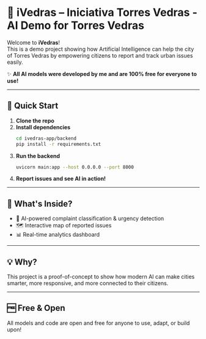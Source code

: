 # 🤖 iVedras – Iniciativa Torres Vedras - AI Demo for Torres Vedras

Welcome to **iVedras**!  
This is a demo project showing how Artificial Intelligence can help the city of Torres Vedras by empowering citizens to report and track urban issues easily.

✨ **All AI models were developed by me and are 100% free for everyone to use!**

---

## 🚀 Quick Start

1. **Clone the repo**
2. **Install dependencies**
   ```bash
   cd ivedras-app/backend
   pip install -r requirements.txt
   ```
3. **Run the backend**
   ```bash
   uvicorn main:app --host 0.0.0.0 --port 8000
   ```
4. **Report issues and see AI in action!**

---

## 🧠 What's Inside?

- 🤖 AI-powered complaint classification & urgency detection
- 🗺️ Interactive map of reported issues
- 📊 Real-time analytics dashboard

---

## 💡 Why?

This project is a proof-of-concept to show how modern AI can make cities smarter, more responsive, and more connected to their citizens.

---

## 🆓 Free & Open

All models and code are open and free for anyone to use, adapt, or build upon!

